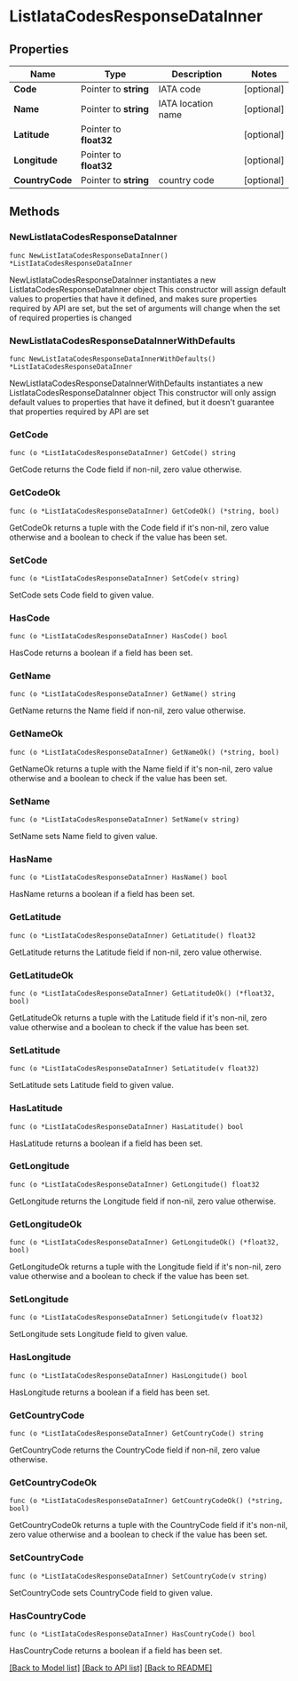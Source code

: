 # ListIataCodesResponseDataInner

## Properties

Name | Type | Description | Notes
------------ | ------------- | ------------- | -------------
**Code** | Pointer to **string** | IATA code | [optional] 
**Name** | Pointer to **string** | IATA location name | [optional] 
**Latitude** | Pointer to **float32** |  | [optional] 
**Longitude** | Pointer to **float32** |  | [optional] 
**CountryCode** | Pointer to **string** | country code | [optional] 

## Methods

### NewListIataCodesResponseDataInner

`func NewListIataCodesResponseDataInner() *ListIataCodesResponseDataInner`

NewListIataCodesResponseDataInner instantiates a new ListIataCodesResponseDataInner object
This constructor will assign default values to properties that have it defined,
and makes sure properties required by API are set, but the set of arguments
will change when the set of required properties is changed

### NewListIataCodesResponseDataInnerWithDefaults

`func NewListIataCodesResponseDataInnerWithDefaults() *ListIataCodesResponseDataInner`

NewListIataCodesResponseDataInnerWithDefaults instantiates a new ListIataCodesResponseDataInner object
This constructor will only assign default values to properties that have it defined,
but it doesn't guarantee that properties required by API are set

### GetCode

`func (o *ListIataCodesResponseDataInner) GetCode() string`

GetCode returns the Code field if non-nil, zero value otherwise.

### GetCodeOk

`func (o *ListIataCodesResponseDataInner) GetCodeOk() (*string, bool)`

GetCodeOk returns a tuple with the Code field if it's non-nil, zero value otherwise
and a boolean to check if the value has been set.

### SetCode

`func (o *ListIataCodesResponseDataInner) SetCode(v string)`

SetCode sets Code field to given value.

### HasCode

`func (o *ListIataCodesResponseDataInner) HasCode() bool`

HasCode returns a boolean if a field has been set.

### GetName

`func (o *ListIataCodesResponseDataInner) GetName() string`

GetName returns the Name field if non-nil, zero value otherwise.

### GetNameOk

`func (o *ListIataCodesResponseDataInner) GetNameOk() (*string, bool)`

GetNameOk returns a tuple with the Name field if it's non-nil, zero value otherwise
and a boolean to check if the value has been set.

### SetName

`func (o *ListIataCodesResponseDataInner) SetName(v string)`

SetName sets Name field to given value.

### HasName

`func (o *ListIataCodesResponseDataInner) HasName() bool`

HasName returns a boolean if a field has been set.

### GetLatitude

`func (o *ListIataCodesResponseDataInner) GetLatitude() float32`

GetLatitude returns the Latitude field if non-nil, zero value otherwise.

### GetLatitudeOk

`func (o *ListIataCodesResponseDataInner) GetLatitudeOk() (*float32, bool)`

GetLatitudeOk returns a tuple with the Latitude field if it's non-nil, zero value otherwise
and a boolean to check if the value has been set.

### SetLatitude

`func (o *ListIataCodesResponseDataInner) SetLatitude(v float32)`

SetLatitude sets Latitude field to given value.

### HasLatitude

`func (o *ListIataCodesResponseDataInner) HasLatitude() bool`

HasLatitude returns a boolean if a field has been set.

### GetLongitude

`func (o *ListIataCodesResponseDataInner) GetLongitude() float32`

GetLongitude returns the Longitude field if non-nil, zero value otherwise.

### GetLongitudeOk

`func (o *ListIataCodesResponseDataInner) GetLongitudeOk() (*float32, bool)`

GetLongitudeOk returns a tuple with the Longitude field if it's non-nil, zero value otherwise
and a boolean to check if the value has been set.

### SetLongitude

`func (o *ListIataCodesResponseDataInner) SetLongitude(v float32)`

SetLongitude sets Longitude field to given value.

### HasLongitude

`func (o *ListIataCodesResponseDataInner) HasLongitude() bool`

HasLongitude returns a boolean if a field has been set.

### GetCountryCode

`func (o *ListIataCodesResponseDataInner) GetCountryCode() string`

GetCountryCode returns the CountryCode field if non-nil, zero value otherwise.

### GetCountryCodeOk

`func (o *ListIataCodesResponseDataInner) GetCountryCodeOk() (*string, bool)`

GetCountryCodeOk returns a tuple with the CountryCode field if it's non-nil, zero value otherwise
and a boolean to check if the value has been set.

### SetCountryCode

`func (o *ListIataCodesResponseDataInner) SetCountryCode(v string)`

SetCountryCode sets CountryCode field to given value.

### HasCountryCode

`func (o *ListIataCodesResponseDataInner) HasCountryCode() bool`

HasCountryCode returns a boolean if a field has been set.


[[Back to Model list]](../README.md#documentation-for-models) [[Back to API list]](../README.md#documentation-for-api-endpoints) [[Back to README]](../README.md)


